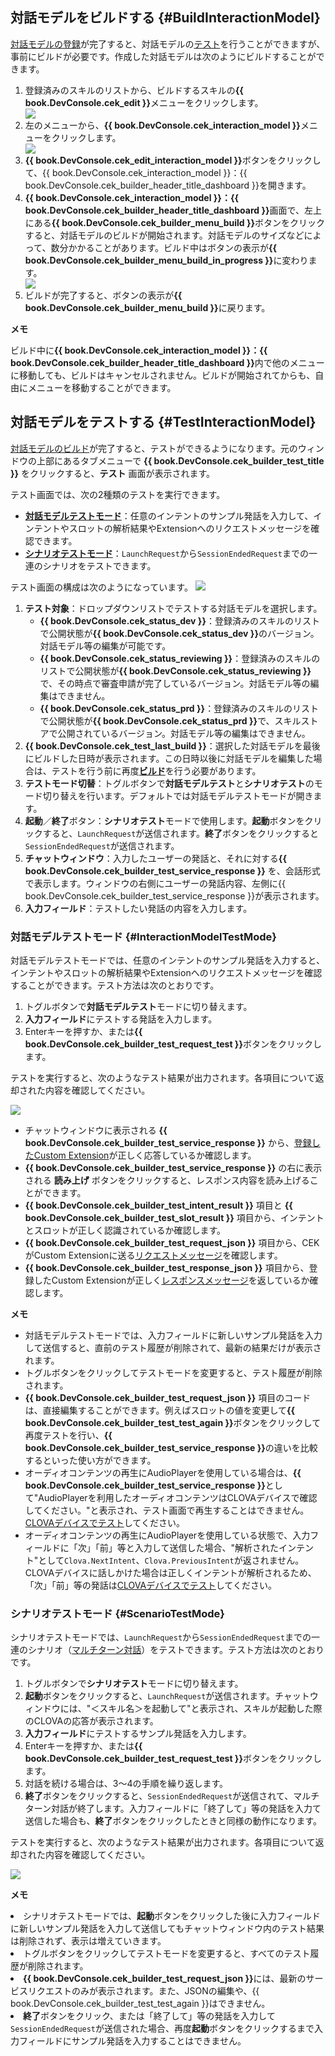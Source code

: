 ## 対話モデルをビルドする {#BuildInteractionModel}

[対話モデルの登録](/DevConsole/Guides/CEK/Register_Extension.md#RegisterInteractionModel)が完了すると、対話モデルの[テスト](#TestInteractionModel)を行うことができますが、事前にビルドが必要です。作成した対話モデルは次のようにビルドすることができます。

<ol>
  <li>登録済みのスキルのリストから、ビルドするスキルの<strong>{{ book.DevConsole.cek_edit }}</strong>メニューをクリックします。</li>
  <img src="/DevConsole/Assets/Images/DevConsole-Analytics_Console_Home.png" />
  <li>左のメニューから、<strong>{{ book.DevConsole.cek_interaction_model }}</strong>メニューをクリックします。</li>
  <img src="/DevConsole/Assets/Images/DevConsole-Interaction_Model_Menu.png" />
  <li><strong>{{ book.DevConsole.cek_edit_interaction_model }}</strong>ボタンをクリックして、{{ book.DevConsole.cek_interaction_model }}：{{ book.DevConsole.cek_builder_header_title_dashboard }}を開きます。</li>
  <li><strong>{{ book.DevConsole.cek_interaction_model }}：{{ book.DevConsole.cek_builder_header_title_dashboard }}</strong>画面で、左上にある<strong>{{ book.DevConsole.cek_builder_menu_build }}</strong>ボタンをクリックすると、対話モデルのビルドが開始されます。対話モデルのサイズなどによって、数分かかることがあります。ビルド中はボタンの表示が<strong>{{ book.DevConsole.cek_builder_menu_build_in_progress }}</strong>に変わります。</li>
  <img src="/DevConsole/Assets/Images/DevConsole-Build_Interaction_Model.png" />
  <li>ビルドが完了すると、ボタンの表示が<strong>{{ book.DevConsole.cek_builder_menu_build }}</strong>に戻ります。</li>
</ol>

<div class="note">
  <p><strong>メモ</strong></p>
  <p>ビルド中に<strong>{{ book.DevConsole.cek_interaction_model }}：{{ book.DevConsole.cek_builder_header_title_dashboard }}</strong>内で他のメニューに移動しても、ビルドはキャンセルされません。ビルドが開始されてからも、自由にメニューを移動することができます。</p>
</div>

## 対話モデルをテストする {#TestInteractionModel}

[対話モデルのビルド](#BuildInteractionModel)が完了すると、テストができるようになります。元のウィンドウの上部にあるタブメニューで **{{ book.DevConsole.cek_builder_test_title }}** をクリックすると、**テスト** 画面が表示されます。

テスト画面では、次の2種類のテストを実行できます。

* **[対話モデルテストモード](#InteractionModelTestMode)**：任意のインテントのサンプル発話を入力して、インテントやスロットの解析結果やExtensionへのリクエストメッセージを確認できます。
* **[シナリオテストモード](#ScenarioTestMode)**：`LaunchRequest`から`SessionEndedRequest`までの一連のシナリオをテストできます。

テスト画面の構成は次のようになっています。
![](/DevConsole/Assets/Images/DevConsole-Test_Main.png)

<ol>
  <li><strong>テスト対象</strong>：ドロップダウンリストでテストする対話モデルを選択します。
    <ul>
      <li><strong>{{ book.DevConsole.cek_status_dev }}</strong>：登録済みのスキルのリストで公開状態が<strong>{{ book.DevConsole.cek_status_dev }}</strong>のバージョン。対話モデル等の編集が可能です。</li>
      <li><strong>{{ book.DevConsole.cek_status_reviewing }}</strong>：登録済みのスキルのリストで公開状態が<strong>{{ book.DevConsole.cek_status_reviewing }}</strong>で、その時点で審査申請が完了しているバージョン。対話モデル等の編集はできません。</li>
      <li><strong>{{ book.DevConsole.cek_status_prd }}</strong>：登録済みのスキルのリストで公開状態が<strong>{{ book.DevConsole.cek_status_prd }}</strong>で、スキルストアで公開されているバージョン。対話モデル等の編集はできません。</li>
    </ul>
  <li><strong>{{ book.DevConsole.cek_test_last_build }}</strong>：選択した対話モデルを最後にビルドした日時が表示されます。この日時以後に対話モデルを編集した場合は、テストを行う前に再度<a href="#BuildInteractionModel"><strong>ビルド</strong></a>を行う必要があります。</li>
  <li><strong>テストモード切替</strong>：トグルボタンで<strong>対話モデルテスト</strong>と<strong>シナリオテスト</strong>のモード切り替えを行います。デフォルトでは対話モデルテストモードが開きます。</li>
  <li><strong>起動</strong>／<strong>終了</strong>ボタン：<strong>シナリオテスト</strong>モードで使用します。<strong>起動</strong>ボタンをクリックすると、<code>LaunchRequest</code>が送信されます。<strong>終了</strong>ボタンをクリックすると<code>SessionEndedRequest</code>が送信されます。</li>
  <li><strong>チャットウィンドウ</strong>：入力したユーザーの発話と、それに対する<strong>{{ book.DevConsole.cek_builder_test_service_response }}</strong> を、会話形式で表示します。ウィンドウの右側にユーザーの発話内容、左側に{{ book.DevConsole.cek_builder_test_service_response }}が表示されます。</li>
  <li><strong>入力フィールド</strong>：テストしたい発話の内容を入力します。</li>
</ol>

### 対話モデルテストモード {#InteractionModelTestMode}

対話モデルテストモードでは、任意のインテントのサンプル発話を入力すると、インテントやスロットの解析結果やExtensionへのリクエストメッセージを確認することができます。テスト方法は次のとおりです。
<ol>
  <li>トグルボタンで<strong>対話モデルテスト</strong>モードに切り替えます。</li>
  <li><strong>入力フィールド</strong>にテストする発話を入力します。</li>
  <li>Enterキーを押すか、または<strong>{{ book.DevConsole.cek_builder_test_request_test }}</strong>ボタンをクリックします。</li>
</ol>

テストを実行すると、次のようなテスト結果が出力されます。各項目について返却された内容を確認してください。  

![](/DevConsole/Assets/Images/DevConsole-Test_Interaction_Model_Mode.png)

* チャットウィンドウに表示される **{{ book.DevConsole.cek_builder_test_service_response }}** から、[登録したCustom Extension](/DevConsole/Guides/CEK/Register_Extension.md)が正しく応答しているか確認します。
* **{{ book.DevConsole.cek_builder_test_service_response }}** の右に表示される **読み上げ** ボタンをクリックすると、レスポンス内容を読み上げることができます。
* **{{ book.DevConsole.cek_builder_test_intent_result }}** 項目と **{{ book.DevConsole.cek_builder_test_slot_result }}** 項目から、インテントとスロットが正しく認識されているか確認します。
* **{{ book.DevConsole.cek_builder_test_request_json }}** 項目から、CEKがCustom Extensionに送る[リクエストメッセージ](/CEK/References/CEK_API.md#CustomExtRequestMessage)を確認します。
* **{{ book.DevConsole.cek_builder_test_response_json }}** 項目から、登録したCustom Extensionが正しく[レスポンスメッセージ](/CEK/References/CEK_API.md#CustomExtResponseMessage)を返しているか確認します。

<div class="note">
  <p><strong>メモ</strong></p>
  <p>
    <ul>
      <li>対話モデルテストモードでは、入力フィールドに新しいサンプル発話を入力して送信すると、直前のテスト履歴が削除されて、最新の結果だけが表示されます。</li>
      <li>トグルボタンをクリックしてテストモードを変更すると、テスト履歴が削除されます。</li>
      <li><strong>{{ book.DevConsole.cek_builder_test_request_json }}</strong> 項目のコードは、直接編集することができます。例えばスロットの値を変更して<strong>{{ book.DevConsole.cek_builder_test_test_again }}</strong>ボタンをクリックして再度テストを行い、<strong>{{ book.DevConsole.cek_builder_test_service_response }}</strong>の違いを比較するといった使い方ができます。</li>
      <li>オーディオコンテンツの再生にAudioPlayerを使用している場合は、<strong>{{ book.DevConsole.cek_builder_test_service_response }}</strong>として"AudioPlayerを利用したオーディオコンテンツはCLOVAデバイスで確認してください。"と表示され、テスト画面で再生することはできません。<a href="#DeviceTest">CLOVAデバイスでテスト</a>してください。</li>
      <li>オーディオコンテンツの再生にAudioPlayerを使用している状態で、入力フィールドに「次」「前」等と入力して送信した場合、"解析されたインテント"として<code>Clova.NextIntent</code>、<code>Clova.PreviousIntent</code>が返されません。CLOVAデバイスに話しかけた場合は正しくインテントが解析されるため、「次」「前」等の発話は<a href="#DeviceTest">CLOVAデバイスでテスト</a>してください。</li>
    </ul>
  </p>
</div>

### シナリオテストモード {#ScenarioTestMode}

シナリオテストモードでは、`LaunchRequest`から`SessionEndedRequest`までの一連のシナリオ（[マルチターン対話](/CEK/Guides/Build_Custom_Extension.md#DoMultiturnDialog)）をテストできます。テスト方法は次のとおりです。

<ol>
  <li>トグルボタンで<strong>シナリオテスト</strong>モードに切り替えます。</li>
  <li><strong>起動</strong>ボタンをクリックすると、<code>LaunchRequest</code>が送信されます。チャットウィンドウには、"＜スキル名＞を起動して"と表示され、スキルが起動した際のCLOVAの応答が表示されます。</li>
  <li><strong>入力フィールド</strong>にテストするサンプル発話を入力します。</li>
  <li>Enterキーを押すか、または<strong>{{ book.DevConsole.cek_builder_test_request_test }}</strong>ボタンをクリックします。</li>
  <li>対話を続ける場合は、3～4の手順を繰り返します。</li>
  <li><strong>終了</strong>ボタンをクリックすると、<code>SessionEndedRequest</code>が送信されて、マルチターン対話が終了します。入力フィールドに「終了して」等の発話を入力て送信した場合も、<strong>終了</strong>ボタンをクリックしたときと同様の動作になります。</li>
</ol>

テストを実行すると、次のようなテスト結果が出力されます。各項目について返却された内容を確認してください。  

![](/DevConsole/Assets/Images/DevConsole-Test_Scenario_Test_Mode.png)

<div class="note">
  <p><strong>メモ</strong></p>
  <p>
    <li>シナリオテストモードでは、<strong>起動</strong>ボタンをクリックした後に入力フィールドに新しいサンプル発話を入力して送信してもチャットウィンドウ内のテスト結果は削除されず、表示は増えていきます。</li>
    <li>トグルボタンをクリックしてテストモードを変更すると、すべてのテスト履歴が削除されます。</li>
    <li><strong>{{ book.DevConsole.cek_builder_test_request_json }}</strong>には、最新のサービスリクエストのみが表示されます。また、JSONの編集や、{{ book.DevConsole.cek_builder_test_test_again }}はできません。</li>
    <li><strong>終了</strong>ボタンをクリック、または「終了して」等の発話を入力して<code>SessionEndedRequest</code>が送信された場合、再度<strong>起動</strong>ボタンをクリックするまで入力フィールドにサンプル発話を入力することはできません。</li>
  </p>
</div>
